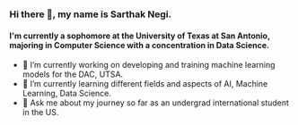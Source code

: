 ### Hi there 👋, my name is Sarthak Negi.
#### I'm currently a sophomore at the University of Texas at San Antonio, majoring in Computer Science with a concentration in Data Science.


- 🔭 I’m currently working on developing and training machine learning models for the DAC, UTSA.
- 🌱 I’m currently learning different fields and aspects of AI, Machine Learning, Data Science.
- 💬 Ask me about my journey so far as an undergrad international student in the US.

